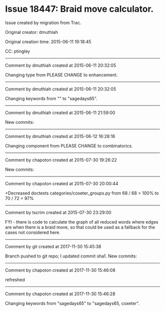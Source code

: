 # Issue 18447: Braid move calculator.

Issue created by migration from Trac.

Original creator: dmuthiah

Original creation time: 2015-06-11 19:18:45

CC:  ptingley




---

Comment by dmuthiah created at 2015-06-11 20:32:05

Changing type from PLEASE CHANGE to enhancement.


---

Comment by dmuthiah created at 2015-06-11 20:32:05

Changing keywords from "" to "sagedays65".


---

Comment by dmuthiah created at 2015-06-11 21:59:00

New commits:


---

Comment by dmuthiah created at 2015-06-12 16:28:16

Changing component from PLEASE CHANGE to combinatorics.


---

Comment by chapoton created at 2015-07-30 19:26:22

New commits:


---

Comment by chapoton created at 2015-07-30 20:00:44

+Decreased doctests categories/coxeter_groups.py from 68 / 68 = 100% to 70 / 72 = 97%


---

Comment by tscrim created at 2015-07-30 23:29:00

FYI - there is code to calculate the graph of all reduced words where edges are when there is a braid move, so that could be used as a fallback for the cases not considered here.


---

Comment by git created at 2017-11-30 15:45:38

Branch pushed to git repo; I updated commit sha1. New commits:


---

Comment by chapoton created at 2017-11-30 15:46:08

refreshed


---

Comment by chapoton created at 2017-11-30 15:46:28

Changing keywords from "sagedays65" to "sagedays65, coxeter".
